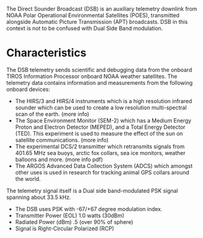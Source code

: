 The Direct Sounder Broadcast (DSB) is an auxiliary telemetry downlink from NOAA Polar Operational Environmental Satellites (POES), transmitted alongside Automatic Picture Transmission (APT) broadcasts. DSB in this context is not to be confused with Dual Side Band modulation.

# Characteristics
The DSB telemetry sends scientific and debugging data from the onboard TIROS Information Processor onboard NOAA weather satellites. The telemetry data contains information and measurements from the following onboard devices:

- The HIRS/3 and HIRS/4 instruments which is a high resolution infrared sounder which can be used to create a low resolution multi-spectral scan of the earth. (more info)
- The Space Environment Monitor (SEM-2) which has a Medium Energy Proton and Electron Detector (MEPED), and a Total Energy Detector (TED). This experiment is used to measure the effect of the sun on satellite communications. (more info)
- The experimental DCS/2 transmitter which retransmits signals from 401.65 MHz sea buoys, arctic fox collars, sea ice monitors, weather balloons and more. (more info pdf)
- The ARGOS Advanced Data Collection System (ADCS) which amongst other uses is used in research for tracking animal GPS collars around the world.

The telemetry signal itself is a Dual side band-modulated PSK signal spanning about 33.5 kHz.

- The DSB uses PSK with -67/+67 degree modulation index.
- Transmitter Power (EOL) 1.0 watts (30dBm)
- Radiated Power (dBm) .5 (over 90% of sphere)
- Signal is Right-Circular Polarized (RCP)